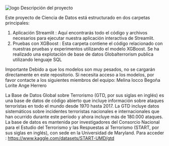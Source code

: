 ![logo](https://github.com/user-attachments/assets/d111f00a-8979-496c-bbfa-6cf31ec27469)
Descripción del proyecto

Este proyecto de Ciencia de Datos está estructurado en dos carpetas principales:
1. Aplicación Streamlit : Aquí encontrarás todo el código y archivos necesarios para ejecutar nuestra aplicación interactiva de Streamlit.
2. Pruebas con XGBoost : Esta carpeta contiene el código relacionado con nuestras pruebas y experimentos utilizando el modelo XGBoost.
Se ha realizado una explotación de base de datos Globalterrorism publica utilizando lenguaje SQL


Importante
Debido a que los modelos son muy pesados, no se cargarán directamente en este repositorio. Si necesita acceso a los modelos, por favor contacte a los siguientes miembros del equipo:
Melina Iocco
Begoña Lorite
Ange Herrero

La Base de Datos Global sobre Terrorismo (GTD, por sus siglas en inglés) es una base de datos de código abierto que incluye información sobre ataques terroristas en todo el mundo desde 1970 hasta 2017. La GTD incluye datos sistemáticos sobre incidentes terroristas nacionales e internacionales que han ocurrido durante este período y ahora incluye más de 180.000 ataques. La base de datos es mantenida por investigadores del Consorcio Nacional para el Estudio del Terrorismo y las Respuestas al Terrorismo (START, por sus siglas en inglés), con sede en la Universidad de Maryland. 
Para acceder : https://www.kaggle.com/datasets/START-UMD/gtd

